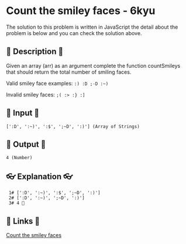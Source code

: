 # Count the smiley faces - 6kyu

The solution to this problem is written in JavaScript the detail about the problem is below and you can check the solution above.

## 💬 Description 💬

Given an array (arr) as an argument complete the function countSmileys that should return the total number of smiling faces.

Valid smiley face examples: `:) :D ;-D :~)`

Invalid smiley faces: `;( :> :} :]`

## 🥚 Input 🥚

```
[':D', ':~)', ':$', ';~D', ':)'] (Array of Strings)
```

## 🐣 Output 🐣

```
4 (Number)
```

## 👓 Explanation 👓

```
 1# [':D', ':~)', ':$', ';~D', ':)']
 2# [':D', ':~)', ';~D', ':)']
 3# 4 🎉
```

## 🔗 Links 🔗

[Count the smiley faces](https://www.codewars.com/kata/5202ef17a402dd033c000009)
